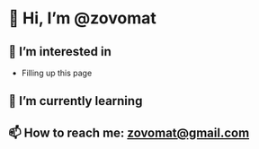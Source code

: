 # 👋 Hi, I’m @zovomat

## 👀 I’m interested in
- Filling up this page
## 🌱 I’m currently learning

## 📫 How to reach me: zovomat@gmail.com

<!---
zovomat/zovomat is a ✨ special ✨ repository because its `README.md` (this file) appears on your GitHub profile.
You can click the Preview link to take a look at your changes.
--->
